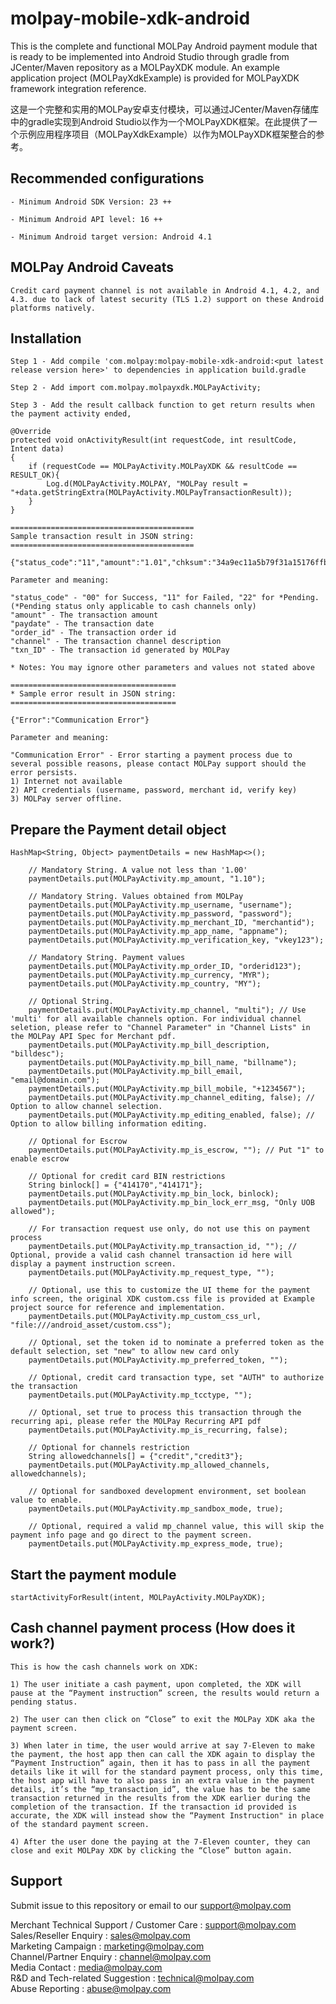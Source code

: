 <!--
# license: Copyright © 2011-2016 MOLPay Sdn Bhd. All Rights Reserved. 
-->

# molpay-mobile-xdk-android

This is the complete and functional MOLPay Android payment module that is ready to be implemented into Android Studio through gradle from JCenter/Maven repository as a MOLPayXDK module. An example application project 
(MOLPayXdkExample) is provided for MOLPayXDK framework integration reference.

这是一个完整和实用的MOLPay安卓支付模块，可以通过JCenter/Maven存储库中的gradle实现到Android Studio以作为一个MOLPayXDK框架。在此提供了一个示例应用程序项目（MOLPayXdkExample）以作为MOLPayXDK框架整合的参考。

## Recommended configurations

    - Minimum Android SDK Version: 23 ++
    
    - Minimum Android API level: 16 ++
    
    - Minimum Android target version: Android 4.1

## MOLPay Android Caveats

    Credit card payment channel is not available in Android 4.1, 4.2, and 4.3. due to lack of latest security (TLS 1.2) support on these Android platforms natively.

## Installation

    Step 1 - Add compile 'com.molpay:molpay-mobile-xdk-android:<put latest release version here>' to dependencies in application build.gradle
    
    Step 2 - Add import com.molpay.molpayxdk.MOLPayActivity;
    
    Step 3 - Add the result callback function to get return results when the payment activity ended,
    
    @Override
    protected void onActivityResult(int requestCode, int resultCode, Intent data)
    {
        if (requestCode == MOLPayActivity.MOLPayXDK && resultCode == RESULT_OK){
            Log.d(MOLPayActivity.MOLPAY, "MOLPay result = "+data.getStringExtra(MOLPayActivity.MOLPayTransactionResult));
        }
    }
    
    =========================================
    Sample transaction result in JSON string:
    =========================================
    
    {"status_code":"11","amount":"1.01","chksum":"34a9ec11a5b79f31a15176ffbcac76cd","pInstruction":0,"msgType":"C6","paydate":1459240430,"order_id":"3q3rux7dj","err_desc":"","channel":"Credit","app_code":"439187","txn_ID":"6936766"}
    
    Parameter and meaning:
    
    "status_code" - "00" for Success, "11" for Failed, "22" for *Pending. 
    (*Pending status only applicable to cash channels only)
    "amount" - The transaction amount
    "paydate" - The transaction date
    "order_id" - The transaction order id
    "channel" - The transaction channel description
    "txn_ID" - The transaction id generated by MOLPay
    
    * Notes: You may ignore other parameters and values not stated above
    
    =====================================
    * Sample error result in JSON string:
    =====================================
    
    {"Error":"Communication Error"}
    
    Parameter and meaning:
    
    "Communication Error" - Error starting a payment process due to several possible reasons, please contact MOLPay support should the error persists.
    1) Internet not available
    2) API credentials (username, password, merchant id, verify key)
    3) MOLPay server offline.

## Prepare the Payment detail object

    HashMap<String, Object> paymentDetails = new HashMap<>();
        
        // Mandatory String. A value not less than '1.00'
        paymentDetails.put(MOLPayActivity.mp_amount, "1.10"); 
        
        // Mandatory String. Values obtained from MOLPay
        paymentDetails.put(MOLPayActivity.mp_username, "username");
        paymentDetails.put(MOLPayActivity.mp_password, "password");
        paymentDetails.put(MOLPayActivity.mp_merchant_ID, "merchantid");
        paymentDetails.put(MOLPayActivity.mp_app_name, "appname");
        paymentDetails.put(MOLPayActivity.mp_verification_key, "vkey123");
    
        // Mandatory String. Payment values
        paymentDetails.put(MOLPayActivity.mp_order_ID, "orderid123");
        paymentDetails.put(MOLPayActivity.mp_currency, "MYR");
        paymentDetails.put(MOLPayActivity.mp_country, "MY");
        
        // Optional String.
        paymentDetails.put(MOLPayActivity.mp_channel, "multi"); // Use 'multi' for all available channels option. For individual channel seletion, please refer to "Channel Parameter" in "Channel Lists" in the MOLPay API Spec for Merchant pdf. 
        paymentDetails.put(MOLPayActivity.mp_bill_description, "billdesc");
        paymentDetails.put(MOLPayActivity.mp_bill_name, "billname");
        paymentDetails.put(MOLPayActivity.mp_bill_email, "email@domain.com");
        paymentDetails.put(MOLPayActivity.mp_bill_mobile, "+1234567");
        paymentDetails.put(MOLPayActivity.mp_channel_editing, false); // Option to allow channel selection.
        paymentDetails.put(MOLPayActivity.mp_editing_enabled, false); // Option to allow billing information editing.
    
        // Optional for Escrow
        paymentDetails.put(MOLPayActivity.mp_is_escrow, ""); // Put "1" to enable escrow
        
        // Optional for credit card BIN restrictions
        String binlock[] = {"414170","414171"};
        paymentDetails.put(MOLPayActivity.mp_bin_lock, binlock);
        paymentDetails.put(MOLPayActivity.mp_bin_lock_err_msg, "Only UOB allowed");
    
        // For transaction request use only, do not use this on payment process
        paymentDetails.put(MOLPayActivity.mp_transaction_id, ""); // Optional, provide a valid cash channel transaction id here will display a payment instruction screen.
        paymentDetails.put(MOLPayActivity.mp_request_type, "");
    
        // Optional, use this to customize the UI theme for the payment info screen, the original XDK custom.css file is provided at Example project source for reference and implementation.
        paymentDetails.put(MOLPayActivity.mp_custom_css_url, "file:///android_asset/custom.css");
    
        // Optional, set the token id to nominate a preferred token as the default selection, set "new" to allow new card only
        paymentDetails.put(MOLPayActivity.mp_preferred_token, "");
    
        // Optional, credit card transaction type, set "AUTH" to authorize the transaction
        paymentDetails.put(MOLPayActivity.mp_tcctype, "");
    
        // Optional, set true to process this transaction through the recurring api, please refer the MOLPay Recurring API pdf 
        paymentDetails.put(MOLPayActivity.mp_is_recurring, false);
    
        // Optional for channels restriction
        String allowedchannels[] = {"credit","credit3"};
        paymentDetails.put(MOLPayActivity.mp_allowed_channels, allowedchannels);
    
        // Optional for sandboxed development environment, set boolean value to enable.
        paymentDetails.put(MOLPayActivity.mp_sandbox_mode, true);
    
        // Optional, required a valid mp_channel value, this will skip the payment info page and go direct to the payment screen.
        paymentDetails.put(MOLPayActivity.mp_express_mode, true);

## Start the payment module

    startActivityForResult(intent, MOLPayActivity.MOLPayXDK);

## Cash channel payment process (How does it work?)

    This is how the cash channels work on XDK:
    
    1) The user initiate a cash payment, upon completed, the XDK will pause at the “Payment instruction” screen, the results would return a pending status.
    
    2) The user can then click on “Close” to exit the MOLPay XDK aka the payment screen.
    
    3) When later in time, the user would arrive at say 7-Eleven to make the payment, the host app then can call the XDK again to display the “Payment Instruction” again, then it has to pass in all the payment details like it will for the standard payment process, only this time, the host app will have to also pass in an extra value in the payment details, it’s the “mp_transaction_id”, the value has to be the same transaction returned in the results from the XDK earlier during the completion of the transaction. If the transaction id provided is accurate, the XDK will instead show the “Payment Instruction" in place of the standard payment screen.
    
    4) After the user done the paying at the 7-Eleven counter, they can close and exit MOLPay XDK by clicking the “Close” button again.

## Support

Submit issue to this repository or email to our support@molpay.com

Merchant Technical Support / Customer Care : support@molpay.com<br>
Sales/Reseller Enquiry : sales@molpay.com<br>
Marketing Campaign : marketing@molpay.com<br>
Channel/Partner Enquiry : channel@molpay.com<br>
Media Contact : media@molpay.com<br>
R&D and Tech-related Suggestion : technical@molpay.com<br>
Abuse Reporting : abuse@molpay.com
